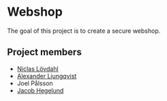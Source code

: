 # Webshop

The goal of this project is to create a secure webshop.

## Project members
- [Niclas Lövdahl](https://github.com/NiclasLovdahl)
- [Alexander Ljungqvist](https://github.com/alqancool)
- Joel Pålsson
- [Jacob Hegelund](https://github.com/JHegelund)


